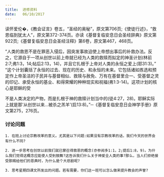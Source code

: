 ```yaml
---
title:  进修资料
date:   06/10/2017
---
```


读怀爱伦�，《教会证言》卷五，“圣经的奥秘”，原文第706页;《使徒行述》，“救恩临到犹太人”，原文第372-374页。亦读《基督复临安息日会圣经辞典》原文第922页;《基督复临安息日会圣经注释》第6卷，原文第467，468页。

“人类的救恩不是在罪恶入侵后，因突发事故迫使上帝想出事后的补救办法。反之，它源自于一项从创世以前上帝就已经为人类的救赎而拟定的神圣计划(林前2:7;弗1:3，14;帖后2:13，14)，并且它扎根于上帝对人类的永恒之爱上(耶31:3)。”
“这个计划囊括了永恒的过去、现在的历史、和永恒的未来。它包括诸如拣选和预定作上帝圣洁的子民并与基督相似、救赎与赦免、万有在基督里合一、受基督之灵的印记、承受永恒的基业、和得荣耀的种种现实和祝福(弗1:3-14)。这项计划的核心是耶稣的受

不是人类决定的产物，而是扎根于神的救赎计划当中的(徒4:27，28)。耶稣实际上就是那‘从创世以来...被杀之羔羊’(启13:8)。”─《基督复临安息日会神学手册》原文第275，276页。

### 讨论问题

`1. 在班上讨论宗教改革的意义。尤其是以下问题:如果没有宗教改革的话，我们今天的世界会有什么不同?`

`2. 进一步思考在创世以前我们就已蒙召得救恩的概念(亦参阅多1:1，2;提后1:8，9)。为什么我们觉得这概念应能使人受到鼓舞?这告诉我们什么关于神爱全人类的事?那么，当人们拒绝接受那赐给他们的恩典时，为什么是个大悲剧呢?`

`3. 思考星期四课文所发出的问题。若有需要，你们这一班可以怎么做来提升教会的声誉?`
